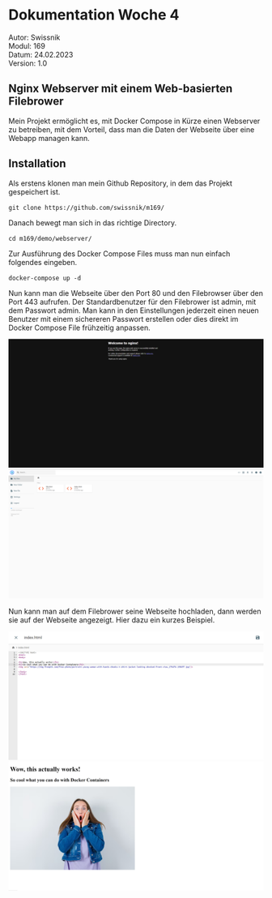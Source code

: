 # Dokumentation Woche 4
Autor: Swissnik\
Modul: 169\
Datum: 24.02.2023\
Version: 1.0

## Nginx Webserver mit einem Web-basierten Filebrower
Mein Projekt ermöglicht es, mit Docker Compose in Kürze einen Webserver zu betreiben, mit dem Vorteil, dass man die Daten der Webseite über eine Webapp managen kann.

## Installation
Als erstens klonen man mein Github Repository, in dem das Projekt gespeichert ist.

    git clone https://github.com/swissnik/m169/
   
Danach bewegt man sich in das richtige Directory.

    cd m169/demo/webserver/
    
Zur Ausführung des Docker Compose Files muss man nun einfach folgendes eingeben.

    docker-compose up -d
    
Nun kann man die Webseite über den Port 80 und den Filebrowser über den Port 443 aufrufen. Der Standardbenutzer für den Filebrower ist admin, mit dem Passwort admin. Man kann in den Einstellungen jederzeit einen neuen Benutzer mit einem sichereren Passwort erstellen oder dies direkt im Docker Compose File frühzeitig anpassen.

![](images/screenshot-webseite.png)
![](images/screenshot-filebrowser.png)

Nun kann man auf dem Filebrower seine Webseite hochladen, dann werden sie auf der Webseite angezeigt. Hier dazu ein kurzes Beispiel.

![](images/screenshot-filebrowser2.png)
![](images/screenshot-webseite2.png)
